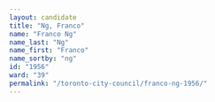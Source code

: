 ```yaml
---
layout: candidate
title: "Ng, Franco"
name: "Franco Ng"
name_last: "Ng"
name_first: "Franco"
name_sortby: "ng"
id: "1956"
ward: "39"
permalink: "/toronto-city-council/franco-ng-1956/"
---
```

